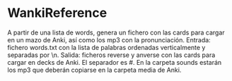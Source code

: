 # WankiReference
A partir de una lista de words, genera un fichero con las cards para cargar en un mazo de Anki, así como los mp3 con la pronunciación.
Entrada: fichero words.txt con la lista de palabras ordenadas verticalmente y separadas por \n.
Salida: ficheros reverse y anverse con las cards para cargar en decks de Anki. El separador es #. En la carpeta sounds estarán los mp3 que deberán copiarse en la carpeta media de Anki.
